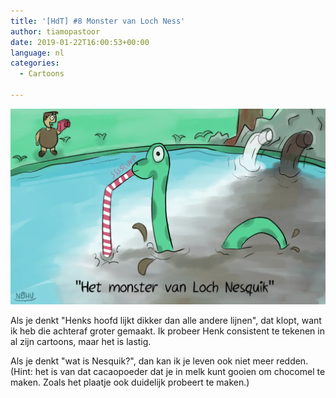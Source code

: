 ```yaml
---
title: '[HdT] #8 Monster van Loch Ness'
author: tiamopastoor
date: 2019-01-22T16:00:53+00:00
language: nl
categories:
  - Cartoons

---
```


![](henk_de_tijdreiziger_8.webp)

Als je denkt "Henks hoofd lijkt dikker dan alle andere lijnen", dat klopt, want ik heb die achteraf groter gemaakt. Ik probeer Henk consistent te tekenen in al zijn cartoons, maar het is lastig.

Als je denkt "wat is Nesquik?", dan kan ik je leven ook niet meer redden. (Hint: het is van dat cacaopoeder dat je in melk kunt gooien om chocomel te maken. Zoals het plaatje ook duidelijk probeert te maken.)